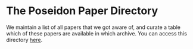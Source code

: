 # The Poseidon Paper Directory

We maintain a list of all papers that we got aware of, and curate a table which of these papers are available in which archive. You can access this directory [here](https://www.poseidon-adna.org/paper-directory/).